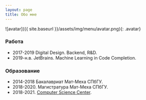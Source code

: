 ```yaml
---
layout: page
title: Обо мне
---
```

![avatar]({{ site.baseurl }}/assets/img/menu/avatar.png){: .avatar}

### Работа
- 2017-2019 Digital Design. Backend, R&D.
- 2019-н.в. JetBrains. Machine Learning in Code Completion.

### Образование
- 2014-2018 Бакалавриат Мат-Меха СПбГУ.
- 2018-2020. Магистратура Мат-Меха СПбГУ.
- 2018-2021. [Computer Science Center](https://compscicenter.ru/students/4626/).
